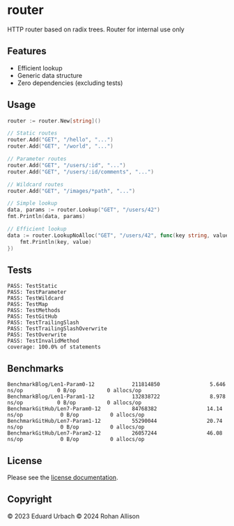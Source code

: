# router

HTTP router based on radix trees.
Router for internal use only

## Features

- Efficient lookup
- Generic data structure
- Zero dependencies (excluding tests)

## Usage

```go
router := router.New[string]()

// Static routes
router.Add("GET", "/hello", "...")
router.Add("GET", "/world", "...")

// Parameter routes
router.Add("GET", "/users/:id", "...")
router.Add("GET", "/users/:id/comments", "...")

// Wildcard routes
router.Add("GET", "/images/*path", "...")

// Simple lookup
data, params := router.Lookup("GET", "/users/42")
fmt.Println(data, params)

// Efficient lookup
data := router.LookupNoAlloc("GET", "/users/42", func(key string, value string) {
	fmt.Println(key, value)
})
```

## Tests

```
PASS: TestStatic
PASS: TestParameter
PASS: TestWildcard
PASS: TestMap
PASS: TestMethods
PASS: TestGitHub
PASS: TestTrailingSlash
PASS: TestTrailingSlashOverwrite
PASS: TestOverwrite
PASS: TestInvalidMethod
coverage: 100.0% of statements
```

## Benchmarks

```
BenchmarkBlog/Len1-Param0-12            211814850                5.646 ns/op           0 B/op          0 allocs/op
BenchmarkBlog/Len1-Param1-12            132838722                8.978 ns/op           0 B/op          0 allocs/op
BenchmarkGitHub/Len7-Param0-12          84768382                14.14 ns/op            0 B/op          0 allocs/op
BenchmarkGitHub/Len7-Param1-12          55290044                20.74 ns/op            0 B/op          0 allocs/op
BenchmarkGitHub/Len7-Param2-12          26057244                46.08 ns/op            0 B/op          0 allocs/op
```

## License

Please see the [license documentation](https://akyoto.dev/license).

## Copyright

© 2023 Eduard Urbach
© 2024 Rohan Allison

